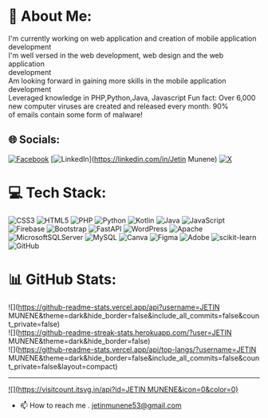 # 💫 About Me:
I'm currently working on web application and creation of mobile application development<br>
I'm well versed in the web development, web design  and the web application<br> development<br>Am looking forward in gaining more skills in the mobile application development<br>
Leveraged knowledge in PHP,Python,Java, Javascript
Fun fact: Over 6,000 new computer viruses are created and released every month. 90% <br>of emails contain some form of malware!


## 🌐 Socials:
[![Facebook](https://img.shields.io/badge/Facebook-%231877F2.svg?logo=Facebook&logoColor=white)](https://facebook.com/JetinMunene) [![LinkedIn](https://img.shields.io/badge/LinkedIn-%230077B5.svg?logo=linkedin&logoColor=white)](https://linkedin.com/in/Jetin Munene) [![X](https://img.shields.io/badge/X-black.svg?logo=X&logoColor=white)](https://x.com/@jetinmunene) 

# 💻 Tech Stack:
![CSS3](https://img.shields.io/badge/css3-%231572B6.svg?style=for-the-badge&logo=css3&logoColor=white) ![HTML5](https://img.shields.io/badge/html5-%23E34F26.svg?style=for-the-badge&logo=html5&logoColor=white) ![PHP](https://img.shields.io/badge/php-%23777BB4.svg?style=for-the-badge&logo=php&logoColor=white) ![Python](https://img.shields.io/badge/python-3670A0?style=for-the-badge&logo=python&logoColor=ffdd54) ![Kotlin](https://img.shields.io/badge/kotlin-%237F52FF.svg?style=for-the-badge&logo=kotlin&logoColor=white) ![Java](https://img.shields.io/badge/java-%23ED8B00.svg?style=for-the-badge&logo=openjdk&logoColor=white) ![JavaScript](https://img.shields.io/badge/javascript-%23323330.svg?style=for-the-badge&logo=javascript&logoColor=%23F7DF1E) ![Firebase](https://img.shields.io/badge/firebase-%23039BE5.svg?style=for-the-badge&logo=firebase) ![Bootstrap](https://img.shields.io/badge/bootstrap-%238511FA.svg?style=for-the-badge&logo=bootstrap&logoColor=white) ![FastAPI](https://img.shields.io/badge/FastAPI-005571?style=for-the-badge&logo=fastapi) ![WordPress](https://img.shields.io/badge/WordPress-%23117AC9.svg?style=for-the-badge&logo=WordPress&logoColor=white) ![Apache](https://img.shields.io/badge/apache-%23D42029.svg?style=for-the-badge&logo=apache&logoColor=white) ![MicrosoftSQLServer](https://img.shields.io/badge/Microsoft%20SQL%20Server-CC2927?style=for-the-badge&logo=microsoft%20sql%20server&logoColor=white) ![MySQL](https://img.shields.io/badge/mysql-4479A1.svg?style=for-the-badge&logo=mysql&logoColor=white) ![Canva](https://img.shields.io/badge/Canva-%2300C4CC.svg?style=for-the-badge&logo=Canva&logoColor=white) ![Figma](https://img.shields.io/badge/figma-%23F24E1E.svg?style=for-the-badge&logo=figma&logoColor=white) ![Adobe](https://img.shields.io/badge/adobe-%23FF0000.svg?style=for-the-badge&logo=adobe&logoColor=white) ![scikit-learn](https://img.shields.io/badge/scikit--learn-%23F7931E.svg?style=for-the-badge&logo=scikit-learn&logoColor=white) ![GitHub](https://img.shields.io/badge/github-%23121011.svg?style=for-the-badge&logo=github&logoColor=white)
# 📊 GitHub Stats:
![](https://github-readme-stats.vercel.app/api?username=JETIN MUNENE&theme=dark&hide_border=false&include_all_commits=false&count_private=false)<br/>
![](https://github-readme-streak-stats.herokuapp.com/?user=JETIN MUNENE&theme=dark&hide_border=false)<br/>
![](https://github-readme-stats.vercel.app/api/top-langs/?username=JETIN MUNENE&theme=dark&hide_border=false&include_all_commits=false&count_private=false&layout=compact)

---
[![](https://visitcount.itsvg.in/api?id=JETIN MUNENE&icon=0&color=0)](https://visitcount.itsvg.in)

- 📫 How to reach me . jetinmunene53@gmail.com

<!---
JetinMunene/JetinMunene is a ✨ special ✨ repository because its `README.md` (this file) appears on your GitHub profile.
You can click the Preview link to take a look at your changes.
--->
